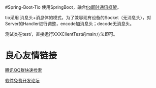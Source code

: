 #Spring-Boot-Tio
使用SpringBoot，融合[tio即时通讯框架](http://u.720life.cn/g/5c954f4cd4204fb6c09a7e58aa70844d8cd0e48e89b4be8f044a1f7754d6b745e127e95621e7a37871e7e201d83720cd  "tio即时通讯框架")。


tio采用 消息头+消息体的模式，为了兼容现有设备的Socket（无消息头），对Server的Handler进行调整，encode加消息头；decode无消息头。

测试类在test/，直接运行XXXClientTest的main方法即可。



 # 良心友情链接

[腾讯QQ群快速检索](http://u.720life.cn/s/8cf73f7c)

[软件免费开发论坛](http://u.720life.cn/s/bbb01dc0)